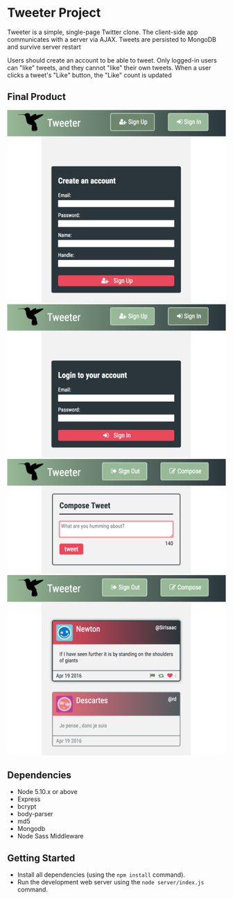 # Tweeter Project

Tweeter is a simple, single-page Twitter clone. The client-side app communicates with a server via AJAX. Tweets are persisted to MongoDB and survive server restart

Users should create an account to be able to tweet. Only logged-in users can "like" tweets, and they cannot "like" their own tweets. When a user clicks a tweet's "Like" button, the "Like" count is updated

## Final Product
![Registeration Form](https://github.com/rayhaneh/tweetr/blob/master/screetshots/SignUp.png?raw=true)
![Login Form](https://github.com/rayhaneh/tweetr/blob/master/screetshots/SignIn.png?raw=true)
![Compose A New Tweet Form](https://github.com/rayhaneh/tweetr/blob/master/screetshots/ComposeTweet.png?raw=true)
![Like button and hover state](https://github.com/rayhaneh/tweetr/blob/master/screetshots/likedButton-HoverState.png?raw=true)


## Dependencies

- Node 5.10.x or above
- Express
- bcrypt
- body-parser
- md5
- Mongodb
- Node Sass Middleware

## Getting Started

- Install all dependencies (using the `npm install` command).
- Run the development web server using the `node server/index.js` command.



